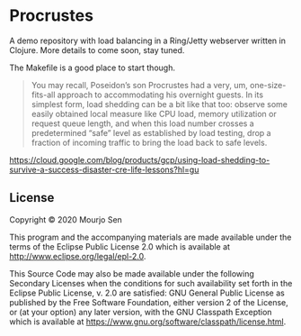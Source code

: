 # Procrustes

A demo repository with load balancing in a Ring/Jetty webserver written in Clojure. More details to come soon, stay tuned.

The Makefile is a good place to start though.

> You may recall, Poseidon’s son Procrustes had a very, um, one-size-fits-all approach to accommodating his overnight guests. In its simplest form, load shedding can be a bit like that too: observe some easily obtained local measure like CPU load, memory utilization or request queue length, and when this load number crosses a predetermined “safe” level as established by load testing, drop a fraction of incoming traffic to bring the load back to safe levels.

https://cloud.google.com/blog/products/gcp/using-load-shedding-to-survive-a-success-disaster-cre-life-lessons?hl=gu

## License

Copyright © 2020 Mourjo Sen

This program and the accompanying materials are made available under the
terms of the Eclipse Public License 2.0 which is available at
http://www.eclipse.org/legal/epl-2.0.

This Source Code may also be made available under the following Secondary
Licenses when the conditions for such availability set forth in the Eclipse
Public License, v. 2.0 are satisfied: GNU General Public License as published by
the Free Software Foundation, either version 2 of the License, or (at your
option) any later version, with the GNU Classpath Exception which is available
at https://www.gnu.org/software/classpath/license.html.
